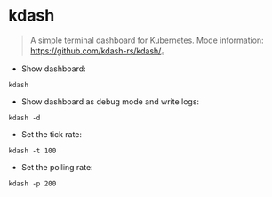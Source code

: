 # kdash

> A simple terminal dashboard for Kubernetes.
> Mode information: <https://github.com/kdash-rs/kdash/>。

- Show dashboard:

`kdash`

- Show dashboard as debug mode and write logs:

`kdash -d`

- Set the tick rate:

`kdash -t 100`

- Set the polling rate:

`kdash -p 200`
